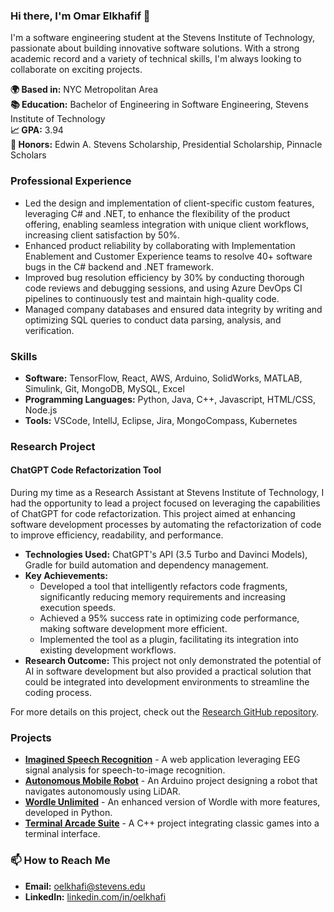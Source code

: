 ### Hi there, I'm Omar Elkhafif 👋

I'm a software engineering student at the Stevens Institute of Technology, passionate about building innovative software solutions. With a strong academic record and a variety of technical skills, I'm always looking to collaborate on exciting projects.

**🌍 Based in:** NYC Metropolitan Area  
**📚 Education:** Bachelor of Engineering in Software Engineering, Stevens Institute of Technology  
**📈 GPA:** 3.94  
**🏅 Honors:** Edwin A. Stevens Scholarship, Presidential Scholarship, Pinnacle Scholars

### Professional Experience
- Led the design and implementation of client-specific custom features, leveraging C# and .NET, to enhance the flexibility
of the product offering, enabling seamless integration with unique client workflows, increasing client satisfaction by 50%.
- Enhanced product reliability by collaborating with Implementation Enablement and Customer Experience teams to
resolve 40+ software bugs in the C# backend and .NET framework.
- Improved bug resolution efficiency by 30% by conducting thorough code reviews and debugging sessions, and using Azure
DevOps CI pipelines to continuously test and maintain high-quality code.
- Managed company databases and ensured data integrity by writing and optimizing SQL queries to conduct data parsing,
analysis, and verification.

### Skills
- **Software:** TensorFlow, React, AWS, Arduino, SolidWorks, MATLAB, Simulink, Git, MongoDB, MySQL, Excel
- **Programming Languages:** Python, Java, C++, Javascript, HTML/CSS, Node.js
- **Tools:** VSCode, IntellJ, Eclipse, Jira, MongoCompass, Kubernetes


### Research Project

#### ChatGPT Code Refactorization Tool
During my time as a Research Assistant at Stevens Institute of Technology, I had the opportunity to lead a project focused on leveraging the capabilities of ChatGPT for code refactorization. This project aimed at enhancing software development processes by automating the refactorization of code to improve efficiency, readability, and performance.

- **Technologies Used:** ChatGPT's API (3.5 Turbo and Davinci Models), Gradle for build automation and dependency management.
- **Key Achievements:**
  - Developed a tool that intelligently refactors code fragments, significantly reducing memory requirements and increasing execution speeds.
  - Achieved a 95% success rate in optimizing code performance, making software development more efficient.
  - Implemented the tool as a plugin, facilitating its integration into existing development workflows.
- **Research Outcome:** This project not only demonstrated the potential of AI in software development but also provided a practical solution that could be integrated into development environments to streamline the coding process.

For more details on this project, check out the [Research GitHub repository](https://github.com/oelkhafi/Chat_Gpt-tool).

### Projects
- [**Imagined Speech Recognition**](#) - A web application leveraging EEG signal analysis for speech-to-image recognition.
- [**Autonomous Mobile Robot**](https://github.com/oelkhafi/autonomous_Mobile_Robot) - An Arduino project designing a robot that navigates autonomously using LiDAR.
- [**Wordle Unlimited**](https://github.com/oelkhafi/Wordle-Project) - An enhanced version of Wordle with more features, developed in Python.
- [**Terminal Arcade Suite**](https://github.com/oelkhafi/miniGames_project) - A C++ project integrating classic games into a terminal interface.

### 📫 How to Reach Me
- **Email:** [oelkhafi@stevens.edu](mailto:oelkhafi@stevens.edu)
- **LinkedIn:** [linkedin.com/in/oelkhafi](https://www.linkedin.com/in/oelkhafi)
